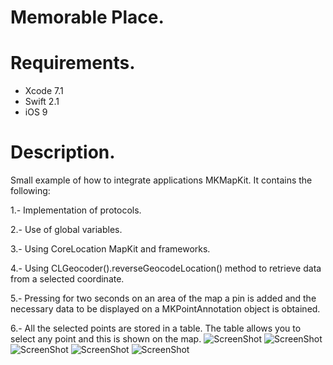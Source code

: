 # Memorable Place.

# Requirements.
- Xcode 7.1
- Swift 2.1
- iOS 9

# Description.
Small example of how to integrate applications MKMapKit. It contains the following:

1.- Implementation of protocols.

2.- Use of global variables.

3.- Using CoreLocation MapKit and frameworks.

4.- Using CLGeocoder().reverseGeocodeLocation() method to retrieve data from a selected coordinate.

5.- Pressing for two seconds on an area of the map a pin is added and the necessary data to be displayed on a MKPointAnnotation object is obtained.

6.- All the selected points are stored in a table. The table allows you to select any point and this is shown on the map.
![ScreenShot](https://github.com/ingrichardavid/iOS-Repository/blob/master/Memorable%20Place/sample_images/1.png)
![ScreenShot](https://github.com/ingrichardavid/iOS-Repository/blob/master/Memorable%20Place/sample_images/2.png)
![ScreenShot](https://github.com/ingrichardavid/iOS-Repository/blob/master/Memorable%20Place/sample_images/3.png)
![ScreenShot](https://github.com/ingrichardavid/iOS-Repository/blob/master/Memorable%20Place/sample_images/4.png)
![ScreenShot](https://github.com/ingrichardavid/iOS-Repository/blob/master/Memorable%20Place/sample_images/5.png)
